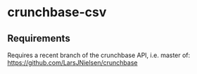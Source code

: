 crunchbase-csv
==============

Requirements
------------

Requires a recent branch of the crunchbase API, i.e. master of:
https://github.com/LarsJNielsen/crunchbase
